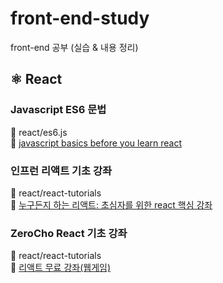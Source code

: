 # front-end-study
front-end 공부 (실습 &amp; 내용 정리)

## ⚛ React
### Javascript ES6 문법
📄 react/es6.js <br>
🔗 [javascript basics before you learn react](https://dev.to/nathansebhastian/javascript-basics-before-you-learn-react-38en)

### 인프런 리액트 기초 강좌
📁 react/react-tutorials <br>
🔗 [누구든지 하는 리액트: 초심자를 위한 react 핵심 강좌](https://www.inflearn.com/course/react-velopert?utm_source=inflearn&utm_medium=social&utm_campaign=share)

### ZeroCho React 기초 강좌
📁 react/react-tutorials <br>
🔗 [리액트 무료 강좌(웹게임)](https://www.youtube.com/playlist?list=PLcqDmjxt30RtqbStQqk-eYMK8N-1SYIFn)
